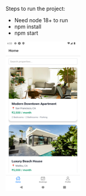 Steps to run the project:
- Need node 18+ to run
- npm install
- npm start
<img src="screenshots/ListView.png" alt="App Screenshot" width="200" height="400" />
